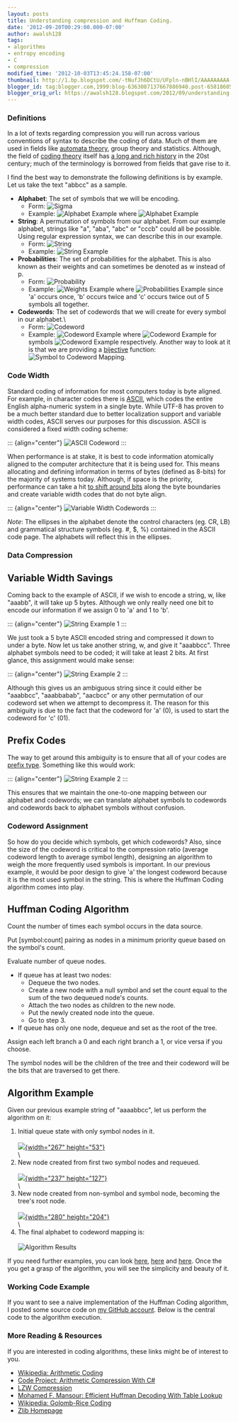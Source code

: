 ```yaml
---
layout: posts
title: Understanding compression and Huffman Coding.
date: '2012-09-20T00:29:00.000-07:00'
author: awalsh128
tags:
- algorithms
- entropy encoding
- C
- compression
modified_time: '2012-10-03T13:45:24.158-07:00'
thumbnail: http://1.bp.blogspot.com/-tNufJh6DCtU/UFpln-nBHlI/AAAAAAAAA-s/DvbFZSnJj8Q/s72-c/step1.png
blogger_id: tag:blogger.com,1999:blog-6363087137667886940.post-6581860548501859795
blogger_orig_url: https://awalsh128.blogspot.com/2012/09/understanding-compression-and-huffman.html
---
```


### Definitions

In a lot of texts regarding compression you will run across various
conventions of syntax to describe the coding of data. Much of them are
used in fields like [automata
theory](http://en.wikipedia.org/wiki/Automata_theory), group theory and
statistics. Although, the field of [coding
theory](http://en.wikipedia.org/wiki/Coding_theory) itself has [a long
and rich
history](http://en.wikipedia.org/wiki/Timeline_of_information_theory) in
the 20st century; much of the terminology is borrowed from fields that
gave rise to it.

I find the best way to demonstrate the following definitions is by
example. Let us take the text \"abbcc\" as a sample.

-   **Alphabet**: The set of symbols that we will be encoding.
    -   Form:
        ![](http://latex.codecogs.com/gif.latex?\small%20\inline%20\sum%20=%20\%7B%20a_1,%20a_2,%20...,%20a_n\%7D "Sigma")
    -   Example:
        ![](http://latex.codecogs.com/gif.latex?\small%20\inline%20\sum%20=%20\%7Ba_1,%20a_2,%20a_3\%7D "Alphabet Example")
        where
        ![](http://latex.codecogs.com/gif.latex?\small%20\inline%20a_1%20=%20\mathrm%7Ba%7D,%20a_2%20=%20\mathrm%7Bb%7D,%20a_3%20=%20\mathrm%7Bc%7D "Alphabet Example")
-   **String**: A permutation of symbols from our alphabet. From our
    example alphabet, strings like \"a\", \"aba\", \"abc\" or \"cccb\"
    could all be possible. Using regular expression syntax, we can
    describe this in our example.
    -   Form:
        ![](http://latex.codecogs.com/gif.latex?\small%20\inline%20w "String")
    -   Example:
        ![](http://latex.codecogs.com/gif.latex?\small%20\inline%20w%20=%20\%7Ba,%20b,%20c\%7D%5E* "String Example")
-   **Probabilities**: The set of probabilities for the alphabet. This
    is also known as their weights and can sometimes be denoted as w
    instead of p.
    -   Form:
        ![](http://latex.codecogs.com/gif.latex?\small%20\inline%20P%20=%20\%7B%20p_1,%20p_2,%20...,%20p_n\%7D "Probability")
    -   Example:
        ![](http://latex.codecogs.com/gif.latex?\small%20\inline%20P%20=%20\%7Bp_1,%20p_2,%20p_3\%7D "Weights Example")
        where
        ![](http://latex.codecogs.com/gif.latex?\small%20\inline%20p_1%20=%20\frac%7B1%7D%7B5%7D,%20p_2%20=%20\frac%7B2%7D%7B5%7D,%20p_3%20=%20\frac%7B2%7D%7B5%7D "Probabilities Example")
        since \'a\' occurs once, \'b\' occurs twice and \'c\' occurs
        twice out of 5 symbols all together.
-   **Codewords**: The set of codewords that we will create for every
    symbol in our alphabet.\
    -   Form:
        ![](http://latex.codecogs.com/gif.latex?\small%20\inline%20C%20=%20\%7B%20c_1,%20c_2,%20...,%20c_n\%7D "Codeword")
    -   Example:
        ![](http://latex.codecogs.com/gif.latex?\small%20\inline%20C%20=%20\%7B%20c_1,%20c_2,%20c_3\%7D "Codeword Example")
        where
        ![](http://latex.codecogs.com/gif.latex?\small%20\inline%20c_1%20=%2000,%20c_2%20=%2001,%20c_3%20=%201 "Codeword Example")
        for symbols
        ![](http://latex.codecogs.com/gif.latex?\small%20\inline%20a_1,%20a_2%20a_3 "Codeword Example")
        respectively. Another way to look at it is that we are providing
        a [bijective](http://en.wikipedia.org/wiki/Bijection) function:
        ![](http://latex.codecogs.com/gif.latex?\small%20\inline%20f:%20\Sigma%20\rightarrow%20C "Symbol to Codeword Mapping").

### Code Width

Standard coding of information for most computers today is byte aligned.
For example, in character codes there is
[ASCII](http://en.wikipedia.org/wiki/ASCII), which codes the entire
English alpha-numeric system in a single byte. While UTF-8 has proven to
be a much better standard due to better localization support and
variable width codes, ASCII serves our purposes for this discussion.
ASCII is considered a fixed width coding scheme:

::: {align="center"}
![](http://latex.codecogs.com/gif.latex?\inline%20\large%20\Sigma%20=%20\%7Ba-z,A-Z,0-9,...\%7D,\;\;%20C%20=%200\%7B0,1\%7D%5E7,\;\;%7CC%7C%20=%202%5E7%20=%20128 "ASCII Codeword")
:::

When performance is at stake, it is best to code information atomically
aligned to the computer architecture that it is being used for. This
means allocating and defining information in terms of bytes (defined as
8-bits) for the majority of systems today. Although, if space is the
priority, performance can take a hit [to shift around
bits](http://awalsh128.blogspot.com/2012/09/implementing-bit-readerwriter-in-c.html)
along the byte boundaries and create variable width codes that do not
byte align.

::: {align="center"}
![](http://latex.codecogs.com/gif.latex?\inline%20\large%20\Sigma%20=%20\%7Ba-z,A-Z,0-9,...\%7D,\;\;%20C%20=%20\%7B0,1\%7D%5E+,\;\;%7CC%7C%20\leq%20n "Variable Width Codewords")
:::

*Note*: The ellipses in the alphabet denote the control characters (eg.
CR, LB) and grammatical structure symbols (eg. \#, \$, %) contained in
the ASCII code page. The alphabets will reflect this in the ellipses.

### Data Compression

Variable Width Savings
----------------------

Coming back to the example of ASCII, if we wish to encode a string, w,
like \"aaabb\", it will take up 5 bytes. Although we only really need
one bit to encode our information if we assign 0 to \'a\' and 1 to
\'b\'.

::: {align="center"}
![](http://latex.codecogs.com/gif.latex?\inline%20\large%20\Sigma%20=%20\%7Ba,b\%7D%20\rightarrow%20C%20=%20\%7B0,1\%7D,\;\;%20w%20=%20aaabb,\;\;%20f(C,w)%20=%2000011 "String Example 1")
:::

We just took a 5 byte ASCII encoded string and compressed it down to
under a byte. Now let us take another string, w, and give it
\"aaabbcc\". Three alphabet symbols need to be coded; it will take at
least 2 bits. At first glance, this assignment would make sense:

::: {align="center"}
![](http://latex.codecogs.com/gif.latex?\inline%20\large%20\Sigma%20=%20\%7Ba,b,c\%7D%20\rightarrow%20C%20=%20\%7B0,1,01\%7D,\;\;%20w%20=%20aaabbcc,\;\;%20w(C)%20=%20000110101 "String Example 2")
:::

Although this gives us an ambiguous string since it could either be
\"aaabbcc\", \"aaabbabab\", \"aacbcc\" or any other permutation of our
codeword set when we attempt to decompress it. The reason for this
ambiguity is due to the fact that the codeword for \'a\' (0), is used to
start the codeword for \'c\' (01).

Prefix Codes
------------

The way to get around this ambiguity is to ensure that all of your codes
are [prefix type](http://en.wikipedia.org/wiki/Prefix_code). Something
like this would work:

::: {align="center"}
![](http://latex.codecogs.com/gif.latex?\inline%20\large%20\Sigma%20=%20\%7Ba,b,c\%7D%20\rightarrow%20C%20=%20\%7B0,10,11\%7D,\;\;%20w%20=%20aaabbcc,\;\;%20w(C)%20=%2000010101111 "String Example 2")
:::

This ensures that we maintain the one-to-one mapping between our
alphabet and codewords; we can translate alphabet symbols to codewords
and codewords back to alphabet symbols without confusion.

### Codeword Assignment

So how do you decide which symbols, get which codewords? Also, since the
size of the codeword is critical to the compression ratio (average
codeword length to average symbol length), designing an algorithm to
weigh the more frequently used symbols is important. In our previous
example, it would be poor design to give \'a\' the longest codeword
because it is the most used symbol in the string. This is where the
Huffman Coding algorithm comes into play.

Huffman Coding Algorithm
------------------------

Count the number of times each symbol occurs in the data source.

Put \[symbol:count\] pairing as nodes in a minimum priority queue based
on the symbol\'s count.

Evaluate number of queue nodes.

-   If queue has at least two nodes:
    -   Dequeue the two nodes.
    -   Create a new node with a null symbol and set the count equal to
        the sum of the two dequeued node\'s counts.
    -   Attach the two nodes as children to the new node.
    -   Put the newly created node into the queue.
    -   Go to step 3.
-   If queue has only one node, dequeue and set as the root of the tree.

Assign each left branch a 0 and each right branch a 1, or vice versa if
you choose.

The symbol nodes will be the children of the tree and their codeword
will be the bits that are traversed to get there.

Algorithm Example
-----------------

Given our previous example string of \"aaaabbcc\", let us perform the
algorithm on it:

1.  Initial queue state with only symbol nodes in it.\
    \
    [![](http://1.bp.blogspot.com/-tNufJh6DCtU/UFpln-nBHlI/AAAAAAAAA-s/DvbFZSnJj8Q/s400/step1.png){width="267"
    height="53"}](http://1.bp.blogspot.com/-tNufJh6DCtU/UFpln-nBHlI/AAAAAAAAA-s/DvbFZSnJj8Q/s1600/step1.png)\
    \
2.  New node created from first two symbol nodes and requeued.\
    \
    [![](http://3.bp.blogspot.com/-LvjqXh94MWs/UFpl46DDISI/AAAAAAAAA-0/RClE4osgnT8/s400/step2.png){width="237"
    height="127"}](http://3.bp.blogspot.com/-LvjqXh94MWs/UFpl46DDISI/AAAAAAAAA-0/RClE4osgnT8/s1600/step2.png)\
    \
3.  New node created from non-symbol and symbol node, becoming the
    tree\'s root node.\
    \
    [![](http://3.bp.blogspot.com/-kEZIkB0I3j4/UFppgkVAZ5I/AAAAAAAAA_U/sUkTAoWd0gk/s400/step3.png){width="280"
    height="204"}](http://3.bp.blogspot.com/-kEZIkB0I3j4/UFppgkVAZ5I/AAAAAAAAA_U/sUkTAoWd0gk/s1600/step3.png)\
    \
4.  The final alphabet to codeword mapping is:\
    \
    ![](http://latex.codecogs.com/gif.latex?\inline%20\large%20\Sigma%20=%20\%7Ba,b,c\%7D%20\rightarrow%20C%20=%20\%7B1,00,01\%7D "Algorithm Results")

If you need further examples, you can look
[here](http://en.wikipedia.org/wiki/File:Huffman_huff_demo.gif),
[here](http://www.binaryessence.com/dct/en000080.htm) and
[here](http://en.nerdaholyc.com/huffman-coding-on-a-string/). Once the
you get a grasp of the algorithm, you will see the simplicity and beauty
of it.

### Working Code Example

If you want to see a naive implementation of the Huffman Coding
algorithm, I posted some source code on [my GitHub
account](https://github.com/awalsh128/huffmancoding). Below is the
central code to the algorithm execution.

### More Reading & Resources

If you are interested in coding algorithms, these links might be of
interest to you.

-   [Wikipedia: Arithmetic
    Coding](http://en.wikipedia.org/wiki/Arithmetic_coding)
-   [Code Project: Arithmetic Compression With
    C\#](http://www.codeproject.com/Articles/45320/Arithmetic-Compression-With-C)
-   [LZW
    Compression](http://en.wikipedia.org/wiki/Lempel%E2%80%93Ziv%E2%80%93Welch)
-   [Mohamed F. Mansour: Efficient Huffman Decoding With Table
    Lookup](http://citeseerx.ist.psu.edu/viewdoc/download?doi=10.1.1.93.9447&rep=rep1&type=pdf)
-   [Wikipedia: Golomb-Rice
    Coding](http://en.wikipedia.org/wiki/Golomb_coding)
-   [Zlib Homepage](http://www.zlib.net)
